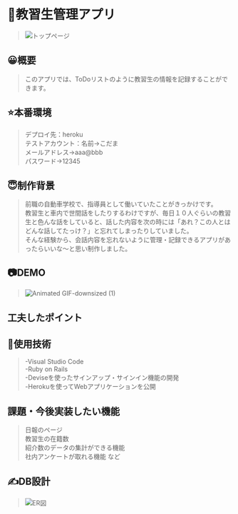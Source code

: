 # 📝教習生管理アプリ  
>![トップページ](https://user-images.githubusercontent.com/67770359/91627466-7b681e80-e9f2-11ea-8f67-9961956cd2a1.jpg)  

## 😀概要
>このアプリでは、ToDoリストのように教習生の情報を記録することができます。

## ⭐️本番環境
>デプロイ先：heroku  
>テストアカウント：名前→こだま  
>            メールアドレス→aaa@bbb  
>           パスワード→12345


## 😇制作背景
>前職の自動車学校で、指導員として働いていたことがきっかけです。  
>教習生と車内で世間話をしたりするわけですが、毎日１０人ぐらいの教習生と色んな話をしていると、話した内容を次の時には「あれ？この人とはどんな話してたっけ？」と忘れてしまったりしていました。  
>そんな経験から、会話内容を忘れないように管理・記録できるアプリがあったらいいな〜と思い制作しました。

## 📷DEMO
>![Animated GIF-downsized (1)](https://user-images.githubusercontent.com/67770359/91628584-15809480-e9fc-11ea-9dee-1919b8b3a16e.gif)

## 工夫したポイント  


## 💪使用技術
>-Visual Studio Code  
>-Ruby on Rails  
>-Deviseを使ったサインアップ・サインイン機能の開発  
>-Herokuを使ってWebアプリケーションを公開  

## 課題・今後実装したい機能
>日報のページ  
>教習生の在籍数  
>紹介数のデータの集計ができる機能  
>社内アンケートが取れる機能 など  

## ✍️DB設計
>![ER図](https://user-images.githubusercontent.com/67770359/91627996-95a3fb80-e9f6-11ea-8363-adf47f1b4e82.png)

